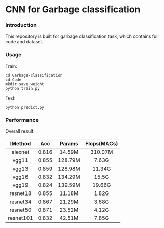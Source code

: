 # CNN for Garbage classification
### Introduction

This repository is built for garbage classification task, which contains full code and dataset. 

### Usage
Train:

   ```shell
   cd Garbage-classification
   cd Code
   mkdir save_weight
   python train.py
   ```

   

Test:

   ```shell
   python predict.py
   ```

### Performance

Overall result:

|  lMethod  |  Acc  | Params  | Flops(MACs) |
| :-------: | :---: | :-----: | :---------: |
|  alexnet  | 0.816 | 14.59M  |   310.07M   |
|   vgg11   | 0.855 | 128.79M |    7.63G    |
|   vgg13   | 0.859 | 128.98M |   11.34G    |
|   vgg16   | 0.832 | 134.29M |    15.5G    |
|   vgg19   | 0.824 | 139.59M |   19.66G    |
| resnet18  | 0.855 | 11.18M  |    1.82G    |
| resnet34  | 0.867 | 21.29M  |    3.68G    |
| resnet50  | 0.871 | 23.52M  |    4.12G    |
| resnet101 | 0.832 | 42.51M  |    7.85G    |

